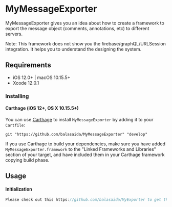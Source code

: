 # MyMessageExporter

MyMessageExporter gives you an idea about how to create a framework to export the message object (comments, annotations, etc) to different servers.

Note: This framework does not show you the firebase/graphQL/URLSession integration. It helps you to understand the designing the system.

## Requirements

- iOS 12.0+ | macOS 10.15.5+
- Xcode 12.0.1

### Installing

#### Carthage (iOS 12+, OS X 10.15.5+)

You can use [Carthage](https://github.com/balasaida/MyMessageExporter) to install `MyMessageExporter` by adding it to your `Cartfile`:

```
git "https://github.com/balasaida/MyMessageExporter" "develop"
```

If you use Carthage to build your dependencies, make sure you have added `MyMessageExporter.framework` to the "Linked Frameworks and Libraries" section of your target, and have included them in your Carthage framework copying build phase.

## Usage

#### Initialization

```swift
Please check out this https://github.com/balasaida/MyExporter to get the better idea about using this framework
```

